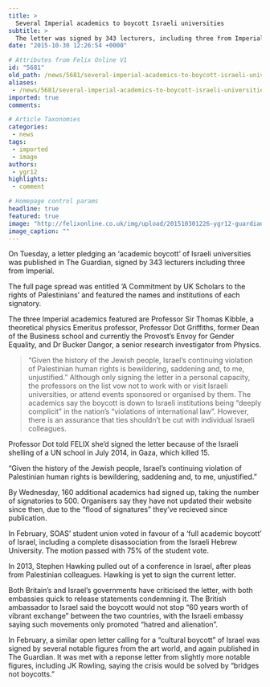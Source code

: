 ```yaml
---
title: >
  Several Imperial academics to boycott Israeli universities
subtitle: >
  The letter was signed by 343 lecturers, including three from Imperial
date: "2015-10-30 12:26:54 +0000"

# Attributes from Felix Online V1
id: "5681"
old_path: /news/5681/several-imperial-academics-to-boycott-israeli-universities
aliases:
 - /news/5681/several-imperial-academics-to-boycott-israeli-universities
imported: true
comments:

# Article Taxonomies
categories:
 - news
tags:
 - imported
 - image
authors:
 - ygr12
highlights:
 - comment

# Homepage control params
headline: true
featured: true
image: "http://felixonline.co.uk/img/upload/201510301226-ygr12-guardianadvert4palestine-finalv2-page-001.jpg"
image_caption: ""
---
```


On Tuesday, a letter pledging an ‘academic boycott’ of Israeli universities was published in The Guardian, signed by 343 lecturers including three from Imperial.

The full page spread was entitled ‘A Commitment by UK Scholars to the rights of Palestinians’ and featured the names and institutions of each signatory.

The three Imperial academics featured are Professor Sir Thomas Kibble, a theoretical physics Emeritus professor, Professor Dot Griffiths, former Dean of the Business school and currently the Provost’s Envoy for Gender Equality, and Dr Bucker Dangor, a senior research investigator from Physics.
> “Given the history of the Jewish people, Israel’s continuing violation of Palestinian human rights is bewildering, saddening and, to me, unjustified.”
Although only signing the letter in a personal capacity, the professors on the list vow not to work with or visit Israeli universities, or attend events sponsored or organised by them. The academics say the boycott is down to Israeli institutions being “deeply complicit” in the nation’s “violations of international law”. However, there is an assurance that ties shouldn’t be cut with individual Israeli colleagues.

Professor Dot told FELIX she’d signed the letter because of the Israeli shelling of a UN school in July 2014, in Gaza, which killed 15.

“Given the history of the Jewish people, Israel’s continuing violation of Palestinian human rights is bewildering, saddening and, to me, unjustified.”

By Wednesday, 160 additional academics had signed up, taking the number of signatories to 500. Organisers say they have not updated their website since then, due to the “flood of signatures” they’ve recieved since publication.

In February, SOAS’ student union voted in favour of a ‘full academic boycott’ of Israel, including a complete disassociation from the Israeli Hebrew University. The motion passed with 75% of the student vote.

In 2013, Stephen Hawking pulled out of a conference in Israel, after pleas from Palestinian colleagues. Hawking is yet to sign the current letter.

Both Britain’s and Israel’s governments have criticised the letter, with both embassies quick to release statements condemning it. The British ambassador to Israel said the boycott would not stop “60 years worth of vibrant exchange” between the two countries, with the Israeli embassy saying such movements only promoted “hatred and alienation”.

In February, a similar open letter calling for a “cultural boycott” of Israel was signed by several notable figures from the art world, and again published in The Guardian. It was met with a reponse letter from slightly more notable figures, including JK Rowling, saying the crisis would be solved by “bridges not boycotts.”
